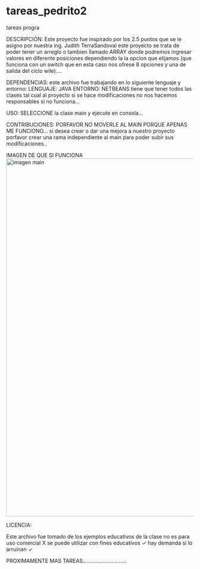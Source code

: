 # tareas_pedrito2
tareas progra

DESCRIPCIÓN:
Este proyecto fue inspirado por los 2.5 puntos que se le asigno por nuestra ing. Judith TerraSandoval
este proyecto se trata de poder tener un arreglo o tambien llamado ARRAY donde podremos ingresar valores
en diferente posiciones dependiendo la la opcion que elijamos (que funciona con un switch que en esta caso nos 
ofrese 8 opciones y una de salida del ciclo wile)....


DEPENDENCIAS:
este archivo fue trabajando en lo siguiente lenguaje y entorno:
LENGUAJE:
JAVA
ENTORNO:
NETBEANS
tiene que tener todos las clases tal cual al proyecto si se hace modificaciones 
no nos hacemos responsables si no funciona...

USO:
SELECCIONE la clase main y ejecute en consola...

CONTRIBUCIONES:
PORFAVOR NO MOVERLE AL MAIN PORQUE APENAS ME FUNCIONO...
si desea crear o dar una mejora a nuestro proyecto porfavor crear una rama independiente al main para poder
subir sus modificaciones..


IMAGEN DE QUE SI FUNCIONA
<img width="960" alt="imagen main" src="https://github.com/yosoypedro/tareas_pedrito2/assets/132164086/0e5cf120-9abc-4a72-9f48-5fafbc1daa00">

LICENCIA:

Este archivo fue tomado de los ejemplos educativos de la clase 
no es para uso comercial X
se puede utilizar con fines educativos ✓
hay demanda si lo arruinan ✓



PROXIMAMENTE MAS TAREAS.............................



